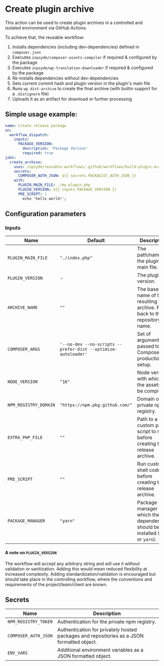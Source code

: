 # Create plugin archive

This action can be used to create plugin archives in a controlled and isolated environment via GitHub Actions.

To achieve that, the reusable workflow:

1. Installs dependencies (including dev-dependencies) defined in `composer.json`
2. Executes `inpsyde/composer-assets-compiler` if required & configured by the package
3. Executes `inpsyde/wp-translation-downloader` if required & configured by the package
4. Re-installs dependencies without dev-dependencies
5. Sets current commit hash and plugin version in the plugin's main file
6. Runs `wp dist-archive` to create the final archive (with builtin support for a `.distignore` file)
7. Uploads it as an artifact for download or further processing


## Simple usage example:

```yml
name: Create release package
on:
  workflow_dispatch:
    inputs:
      PACKAGE_VERSION:
        description: 'Package Version'
        required: true
jobs:
  create_archive:
    uses: inpsyde/reusable-workflows/.github/workflows/build-plugin-archive.yml@main
    secrets:
      COMPOSER_AUTH_JSON: ${{ secrets.PACKAGIST_AUTH_JSON }}
    with:
      PLUGIN_MAIN_FILE: ./my-plugin.php
      PLUGIN_VERSION: ${{ inputs.PACKAGE_VERSION }}
      PRE_SCRIPT: |
        echo 'hello world!';

```

## Configuration parameters

### Inputs

| Name                  | Default                                                       | Description                                                                        |
|-----------------------|---------------------------------------------------------------|------------------------------------------------------------------------------------|
| `PLUGIN_MAIN_FILE`    | `"./index.php"`                                               | The path/name of the plugin main file.                                             |
| `PLUGIN_VERSION`      | -                                                             | The plugin version.                                                                |
| `ARCHIVE_NAME`        | `""`                                                          | The base name of the resulting zip archive. Falls back to the repository name.     |
| `COMPOSER_ARGS`       | `'--no-dev --no-scripts --prefer-dist --optimize-autoloader'` | Set of arguments passed to Composer for production setup.                          |
| `NODE_VERSION`        | `"16"`                                                        | Node version with which the assets will be compiled.                               |
| `NPM_REGISTRY_DOMAIN` | `"https://npm.pkg.github.com/"`                               | Domain of the private npm registry.                                                |
| `EXTRA_PHP_FILE`      | `""`                                                          | Path to a custom php script to run before creating the release archive.            |
| `PRE_SCRIPT`          | `""`                                                          | Run custom shell code before creating the release archive.                         |
| `PACKAGE_MANAGER`     | `"yarn"`                                                      | Package manager with which the dependencies should be installed (`npm` or `yarn`). |

#### A note on `PLUGIN_VERSION`

The workflow will accept any arbitrary string and will use it without validation or sanitization.
Adding this would mean reduced flexibility at increased complexity. Adding standardization/validation
is encouraged but should take place in the controlling workflow, where the conventions and requirements
of the project/team/client are known.

## Secrets

| Name                 | Description                                                                               |
|----------------------|-------------------------------------------------------------------------------------------|
| `NPM_REGISTRY_TOKEN` | Authentication for the private npm registry.                                              |
| `COMPOSER_AUTH_JSON` | Authentication for privately hosted packages and repositories as a JSON formatted object. |
| `ENV_VARS`           | Additional environment variables as a JSON formatted object.                              |
